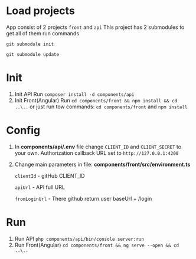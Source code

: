 # Load projects
App consist of 2 projects `front` and `api`
This project has 2 submodules to get all of them run commands

`git submodule init`

`git submodule update`

# Init
1. Init API Run `composer install -d components/api`
2. Init Front(Angular) Run `cd components/front && npm install && cd ..\..` or just run tow commands:
`cd components/front` and `npm install`

# Config  
1. In **components/api/.env** file change `CLIENT_ID` and `CLIENT_SECRET` to your own. 
Authorization callback URL set to `http://127.0.0.1:4200`

2. Change main parameters in file: **components/front/src/environment.ts**
   
   `clientId` - gitHub CLIENT_ID 
   
   `apiUrl` - API full URL
   
   `fromLoginUrl` - There github return user baseUrl + /login
 
 # Run
 1. Run API `php components/api/bin/console server:run`
 2. Run Front(Angular) `cd components/front && ng serve --open && cd ..\..`
 
 
 